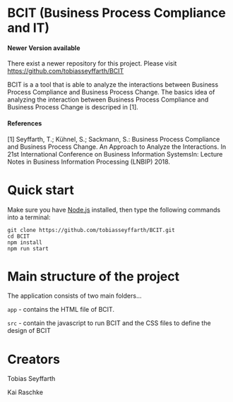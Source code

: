 # BCIT (Business Process Compliance and IT)

#### Newer Version available
There exist a newer repository for this project. Please visit https://github.com/tobiasseyffarth/BCIT

BCIT is a a tool that is able to analyze the interactions between Business Process Compliance and Business Process Change. The basics idea of analyzing the interaction between Business Process Compliance and Business Process Change is descriped in [1].

#### References
[1] Seyffarth, T.; Kühnel, S.; Sackmann, S.: Business Process Compliance and Business Process Change. An Approach to Analyze the Interactions. In 21st International Conference on Business Information SystemsIn: Lecture Notes in Business Information Processing (LNBIP) 2018.

# Quick start

Make sure you have [Node.js](https://nodejs.org) installed, then type the following commands into a terminal:
```
git clone https://github.com/tobiasseyffarth/BCIT.git
cd BCIT
npm install
npm run start
```

# Main structure of the project

The application consists of two main folders...

`app` - contains the HTML file of BCIT.

`src` - contain the javascript to run BCIT and the CSS files to define the design of BCIT


# Creators
Tobias Seyffarth

Kai Raschke
